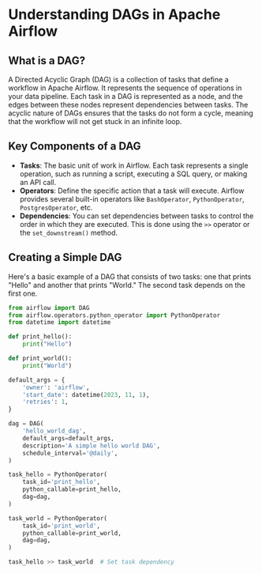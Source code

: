 # Understanding DAGs in Apache Airflow

## What is a DAG?

A Directed Acyclic Graph (DAG) is a collection of tasks that define a workflow in Apache Airflow. It represents the sequence of operations in your data pipeline. Each task in a DAG is represented as a node, and the edges between these nodes represent dependencies between tasks. The acyclic nature of DAGs ensures that the tasks do not form a cycle, meaning that the workflow will not get stuck in an infinite loop.

## Key Components of a DAG

- **Tasks**: The basic unit of work in Airflow. Each task represents a single operation, such as running a script, executing a SQL query, or making an API call.
- **Operators**: Define the specific action that a task will execute. Airflow provides several built-in operators like `BashOperator`, `PythonOperator`, `PostgresOperator`, etc.
- **Dependencies**: You can set dependencies between tasks to control the order in which they are executed. This is done using the `>>` operator or the `set_downstream()` method.

## Creating a Simple DAG

Here's a basic example of a DAG that consists of two tasks: one that prints "Hello" and another that prints "World." The second task depends on the first one.

```python
from airflow import DAG
from airflow.operators.python_operator import PythonOperator
from datetime import datetime

def print_hello():
    print("Hello")

def print_world():
    print("World")

default_args = {
    'owner': 'airflow',
    'start_date': datetime(2023, 11, 1),
    'retries': 1,
}

dag = DAG(
    'hello_world_dag',
    default_args=default_args,
    description='A simple hello world DAG',
    schedule_interval='@daily',
)

task_hello = PythonOperator(
    task_id='print_hello',
    python_callable=print_hello,
    dag=dag,
)

task_world = PythonOperator(
    task_id='print_world',
    python_callable=print_world,
    dag=dag,
)

task_hello >> task_world  # Set task dependency
